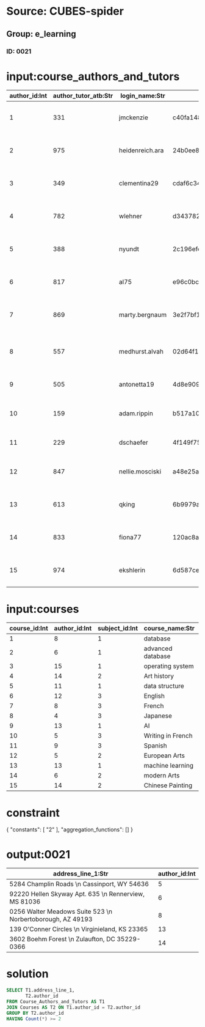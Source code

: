 # Source: CUBES-spider
## Group: e_learning
### ID: 0021

# input:course_authors_and_tutors

| author_id:Int | author_tutor_atb:Str | login_name:Str | password:Str | personal_name:Str | middle_name:Str | family_name:Str | gender_mf:Str | address_line_1:Str |
|---|---|---|---|---|---|---|---|---|
| 1 | 331 | jmckenzie | c40fa148bdd0d2d45cd6e9ec1e685750fe07f81b | Cathrine | Ruthie | Grant | 0 | 756 Monahan Mews \n Spinkashire, NJ 64230-5098 |
| 2 | 975 | heidenreich.ara | 24b0ee84063c3b017ab1839e01b7280f47f7c7c2 | Retha | Corene | Armstrong | 0 | 98623 Huels Manor \n Jasttown, DE 31611 |
| 3 | 349 | clementina29 | cdaf6c3483f19e2253659a40a3aab786a3390f78 | Darius | Ethyl | Reichel | 0 | 99296 Keeling Courts \n North Audreanne, IL 28272 |
| 4 | 782 | wlehner | d34378200c9b5f72d3039fa640e7920aaec0fdf2 | Julio | Aniyah | Nader | 1 | 644 Montana Hill Suite 489 \n Daijamouth, CA 19587-4254 |
| 5 | 388 | nyundt | 2c196efe8aee23a1b9a7e752fe63029c5879af6f | Yessenia | Zena | Barrows | 1 | 5284 Champlin Roads \n Cassinport, WY 54636 |
| 6 | 817 | al75 | e96c0bcbbbb14747747a56ff4c17354f343a5b4f | Adolf | Keira | Rohan | 1 | 92220 Hellen Skyway Apt. 635 \n Rennerview, MS 81036 |
| 7 | 869 | marty.bergnaum | 3e2f7bf1e6acf0d616a8703ee0050fba13bc007f | Logan | Ethelyn | Treutel | 1 | 67541 Osborne Creek Suite 532 \n Bernhardview, WV 30288-1050 |
| 8 | 557 | medhurst.alvah | 02d64f11de97436343a0beba41bfcf69af61be1e | Kelsie | Kennith | Rowe | 0 | 0256 Walter Meadows Suite 523 \n Norbertoborough, AZ 49193 |
| 9 | 505 | antonetta19 | 4d8e909ae9b8888c93a2c5f1eccbd0c4ac6a01c3 | Georgiana | Mathew | Zboncak | 0 | 445 Quigley Fall \n Port Antonette, IN 81992-1255 |
| 10 | 159 | adam.rippin | b517a107b5f08fafe9628e88e7263a6f3a4a55c0 | Deja | Joyce | Champlin | 1 | 22575 Effertz Neck Apt. 046 \n Port Scotty, NY 67108-9197 |
| 11 | 229 | dschaefer | 4f149f75ecd84afcdf27343509cdd03d81edb119 | Ciara | Alejandra | Greenholt | 0 | 425 White Brooks \n Emmaleefort, IN 97850-2510 |
| 12 | 847 | nellie.mosciski | a48e25a58b3088e9cfdaca61130555ed2c772452 | Sheldon | Jayce | Kreiger | 1 | 513 Collins Plain Apt. 829 \n Clementinaville, VT 59908-2793 |
| 13 | 613 | qking | 6b9979a83b4a9e03ead034c8de47f1b013a3d3af | Madonna | Jaclyn | Effertz | 1 | 139 O'Conner Circles \n Virginieland, KS 23365 |
| 14 | 833 | fiona77 | 120ac8a5744f5b710ecaebbd8dd1633e3e33886e | Dusty | Amani | Crist | 1 | 3602 Boehm Forest \n Zulaufton, DC 35229-0366 |
| 15 | 974 | ekshlerin | 6d587cec8006e3a40565e1dad2c5b5b12b475b8f | Shakira | Fritz | Haley | 0 | 8928 Kunze Valley Apt. 747 \n South Jedidiahmouth, DE 28167 |

# input:courses

| course_id:Int | author_id:Int | subject_id:Int | course_name:Str | course_description:Str |
|---|---|---|---|---|
| 1 | 8 | 1 | database | database |
| 2 | 6 | 1 | advanced database | advanced database |
| 3 | 15 | 1 | operating system | operating system |
| 4 | 14 | 2 | Art history | Art history |
| 5 | 11 | 1 | data structure | data structure |
| 6 | 12 | 3 | English | English |
| 7 | 8 | 3 | French | French |
| 8 | 4 | 3 | Japanese | Japanese |
| 9 | 13 | 1 | AI | AI |
| 10 | 5 | 3 | Writing in French | Writing in French |
| 11 | 9 | 3 | Spanish | Spanish |
| 12 | 5 | 2 | European Arts | European Arts |
| 13 | 13 | 1 | machine learning | machine learning |
| 14 | 6 | 2 | modern Arts | modern Arts |
| 15 | 14 | 2 | Chinese Painting | Chinese Painting |

# constraint

{
  "constants": [
    "2"
  ],
  "aggregation_functions": []
}

# output:0021

| address_line_1:Str | author_id:Int |
|---|---|
| 5284 Champlin Roads \n Cassinport, WY 54636 | 5 |
| 92220 Hellen Skyway Apt. 635 \n Rennerview, MS 81036 | 6 |
| 0256 Walter Meadows Suite 523 \n Norbertoborough, AZ 49193 | 8 |
| 139 O'Conner Circles \n Virginieland, KS 23365 | 13 |
| 3602 Boehm Forest \n Zulaufton, DC 35229-0366 | 14 |

# solution

```sql
SELECT T1.address_line_1,
       T2.author_id
FROM Course_Authors_and_Tutors AS T1
JOIN Courses AS T2 ON T1.author_id = T2.author_id
GROUP BY T2.author_id
HAVING Count(*) >= 2
```
